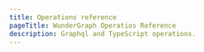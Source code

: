 ```yaml
---
title: Operations reference
pageTitle: WunderGraph Operatios Reference
description: Graphql and TypeScript operations.
---
```

